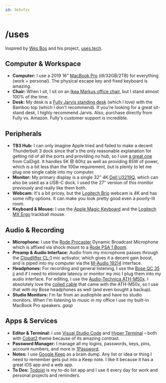 ```yaml
---
id: 3e5vfzx
---
```


# /uses

Inspired by [Wes Bos](https://wesbos.com/amynswank) and his project, [uses.tech](https://uses.tech).

## Computer & Workspace

- **Computer:** I use a 2019 16" [MacBook Pro](https://www.apple.com/shop/buy-mac/macbook-pro/16-inch-space-gray-2.3ghz-8-core-processor-1tb#) (i9/32GB/2TB) for everything (work + personal). The physical escape key and fixed keyboard is amazing.
- **Chair:** When I sit, I sit on an [Ikea Markus office chair](https://www.ikea.com/us/en/p/markus-office-chair-vissle-dark-gray-90289172/), but I stand almost 100% of the time.
- **Desk:** My desk is a [Fully Jarvis standing desk](https://www.fully.com/jarvis-frame-only.html) (which I love) with the Bamboo top (which I don't recommend). If you're looking for a great sit-stand desk, I highly recommend Jarvis. Also, purchase directly from Fully vs. Amazon. Fully's customer support is incredible.

## Peripherals

- **TB3 Hub:** I can only imagine Apple tried and failed to make a decent Thunderbolt 3 dock since that's the only reasonable explanation for getting rid of all the ports and providing no hub, so I use [a great one](https://amzn.to/3cVrQYf) from CalDigit. It handles 5K @ 60hz as well as providing 85W of power, which is a bit less than the 100w requirement, but is plenty to let me plug one single cable into my computer.
- **Monitor:** My primary display is a single 32" 4K [Dell U3219Q](https://amzn.to/3aJTo0Y), which can also be used as a USB-C dock. I used the 27" version of this monitor previously and really like them both.
- **Webcam:** It's a bit pricey, but the [Logitech Brio](https://amzn.to/2W4drlG) webcam is 4K and has some nifty options. It can make you look pretty good even a poorly-lit room.
- **Keyboard & Mouse:** I use the [Apple Magic Keyboard](https://amzn.to/2VHSYEc) and the [Logitech MX Ergo](https://amzn.to/2W1vsB3) trackball mouse.

## Audio & Recording

- **Microphone:** I use the [Rode Procaster](https://amzn.to/3cWOI9L) Dynamic Broadcast Microphone which is affixed via shock mount to a [Rode PSA 1 Boom](https://amzn.to/3aJCWht).
- **Preamp & Audio Interface:** Audio from my microphone passes through the [Cloudlifter CL-1](https://amzn.to/3eXFc7W) mic activator, which gives it a decent gain boost, and is piped into my computer via the [M-Audio 192|4](https://amzn.to/2KJBjFH) interface.
- **Headphones:** For recording and general listening, I use the [Bose QC 35 ii](https://amzn.to/3cRzx1n) and if I need to eliminate latency or monitor my mic I plug them into my audio interface. For editing, I use the [Audio-Technica ATH-M50x](https://amzn.to/2W2G2HR). I absolutely love the [coiled cable](https://amzn.to/35eGlDF) that came with the ATH-M50x, so I use that with my Bose headphones as well (and even bought a backup).
- **Studio Monitors:** I'm far from an audiophile and have no studio monitors. When I'm listening to music in my office I use my built-in MacBook Pro speakers. _gasp_

## Apps & Services

- **Editor & Terminal:** I use [Visual Studio Code](https://code.visualstudio.com/) and [Hyper Terminal](https://hyper.is/) – both with [Cobat2](https://github.com/wesbos/cobalt2-vscode) theme because of its amazing contrast.
- **Password Manager:** I manage all my logins, passwords, keys, pins, account numbers, and more in [1Password](https://1password.com/).
- **Notes:** I use [Google Keep](https://keep.google.com/) as a brain dump. Any list or idea or thing I need to remember gets put into a Keep note. I like it because it has a great iOS app and a web app.
- **To Dos:** [Todoist](https://todoist.com/) is my to-do list app and I use it every day for work and personal projects and reminders.

<!-- ## Tech Stack

- **Code:** This site is built on [Vue.js](https://vuejs.org/) using the static site generator, [Gridsome](https://gridsome.org/), with content served from markdown files.
- **Hosting:** I use and love and recommend [Netlify](https://www.netlify.com/).
- **Domain:** I buy my domains on [Google Domains](https://domains.google.com/) and then transfer them to [Cloudflare](https://www.cloudflare.com/) to renew them at cost. I also use Cloudflare DNS. -->
